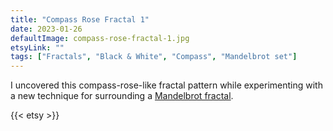 ```yaml
---
title: "Compass Rose Fractal 1"
date: 2023-01-26
defaultImage: compass-rose-fractal-1.jpg
etsyLink: ""
tags: ["Fractals", "Black & White", "Compass", "Mandelbrot set"]
---
```


<!--more-->

I uncovered this compass-rose-like fractal pattern while experimenting with a new technique for surrounding a [Mandelbrot fractal](https://en.wikipedia.org/wiki/Mandelbrot_set).

{{< etsy >}}

